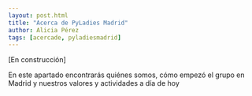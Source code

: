 ```yaml
---
layout: post.html
title: "Acerca de PyLadies Madrid"
author: Alicia Pérez
tags: [acercade, pyladiesmadrid]
---
```


[En construcción]

En este apartado encontrarás quiénes somos, cómo empezó el grupo en Madrid y
nuestros valores y actividades a día de hoy